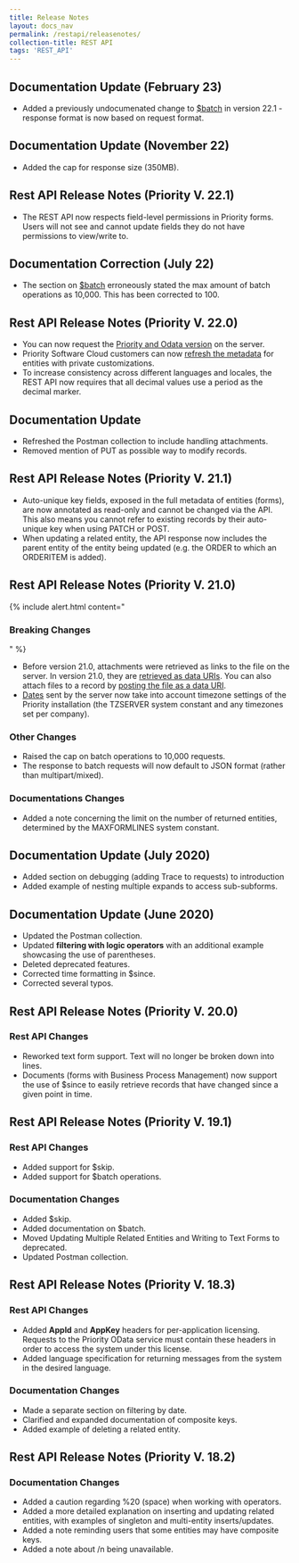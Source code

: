 ```yaml
---
title: Release Notes
layout: docs_nav
permalink: /restapi/releasenotes/
collection-title: REST API
tags: 'REST_API'
---
```

<style type="text/css">
    
    ul {
        list-style-type: disc;
    }
</style>

## Documentation Update (February 23)

- Added a previously undocumenated change to [$batch](../Modify/#Performing_Batch_Operations) in version 22.1 - response format is now based on request format.

## Documentation Update (November 22)

- Added the cap for response size (350MB).

## Rest API Release Notes (Priority V. 22.1)

- The REST API now respects field-level permissions in Priority forms. Users will not see and cannot update fields they do not have permissions to view/write to.

## Documentation Correction (July 22)

- The section on [$batch](../Modify/#Performing_Batch_Operations) erroneously stated the max amount of batch operations as 10,000. This has been corrected to 100.

## Rest API Release Notes (Priority V. 22.0)

- You can now request the [Priority and Odata version](../request#requesting-the-priority-version) on the server.
- Priority Software Cloud customers can now [refresh the metadata](../Modify#Priority_Software_Cloud_-_Refreshing_Metadata) for entities with private customizations.
- To increase consistency across different languages and locales, the REST API now requires that all decimal values use a period as the decimal marker.

## Documentation Update

- Refreshed the Postman collection to include handling attachments.
- Removed mention of PUT as possible way to modify records.

## Rest API Release Notes (Priority V. 21.1)

* Auto-unique key fields, exposed in the full metadata of entities (forms), are now annotated as read-only and cannot be changed via the API. This also means you cannot refer to existing records by their auto-unique key when using PATCH or POST.
* When updating a related entity, the API response now includes the parent entity of the entity being updated (e.g. the ORDER to which an ORDERITEM is added).

## Rest API Release Notes (Priority V. 21.0)

{% include alert.html content="<h3>Breaking Changes</h3>" %}
*   Before version 21.0, attachments were retrieved as links to the file on the server. In version 21.0, they are [retrieved as data URIs](../request/#Requesting_Attachments). You can also attach files to a record by [posting the file as a data URI](../modify/#Attaching_Files).
*   [Dates](../#Timezone) sent by the server now take into account timezone settings of the Priority installation (the TZSERVER system constant and any timezones set per company).

### Other Changes
* Raised the cap on batch operations to 10,000 requests.
* The response to batch requests will now default to JSON format (rather than multipart/mixed).

### Documentations Changes
* Added a note concerning the limit on the number of returned entities, determined by the MAXFORMLINES system constant.

## Documentation Update (July 2020)
* Added section on debugging (adding Trace to requests) to introduction
* Added example of nesting multiple expands to access sub-subforms.

## Documentation Update (June 2020)
* Updated the Postman collection.
* Updated **filtering with logic operators** with an additional example showcasing the use of parentheses. 
* Deleted deprecated features.
* Corrected time formatting in $since.
* Corrected several typos.

## Rest API Release Notes (Priority V. 20.0)

### Rest API Changes
* Reworked text form support. Text will no longer be broken down into lines.
* Documents (forms with Business Process Management) now support the use of $since to easily retrieve records that have changed since a given point in time.

## Rest API Release Notes (Priority V. 19.1)

### Rest API Changes
* Added support for $skip.
* Added support for $batch operations.

### Documentation Changes
* Added $skip.
* Added documentation on $batch. 
* Moved Updating Multiple Related Entities and Writing to Text Forms to deprecated. 
* Updated Postman collection.

## Rest API Release Notes (Priority V. 18.3)

### Rest API Changes
* Added **AppId** and **AppKey** headers for per-application licensing. Requests to the Priority OData service must contain these headers in order to access the system under this license.
* Added language specification for returning messages from the system in the desired language.

### Documentation Changes
* Made a separate section on filtering by date.
* Clarified and expanded documentation of composite keys.
* Added example of deleting a related entity.

## Rest API Release Notes (Priority V. 18.2)

### Documentation Changes
* Added a caution regarding %20 (space) when working with operators.
* Added a more detailed explanation on inserting and updating related entities, with examples of singleton and multi-entity inserts/updates.
* Added a note reminding users that some entities may have composite keys.
* Added a note about /n being unavailable.

